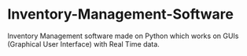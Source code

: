 # Inventory-Management-Software
Inventory Management software made on Python which works on GUIs (Graphical User Interface) with Real Time data.
